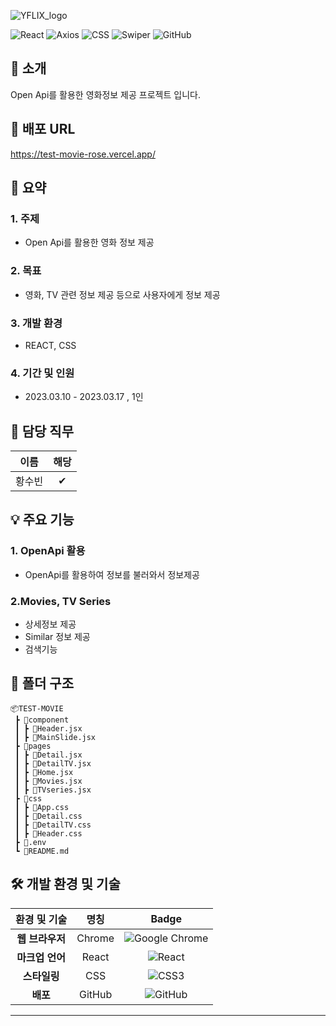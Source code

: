 ![YFLIX_logo](https://github.com/user-attachments/assets/440a35c5-7300-4105-ae9f-d0aba7c9e8fa)

![React](https://img.shields.io/badge/React-61DAFB?style=flat-square&logo=react&logoColor=white) ![Axios](https://img.shields.io/badge/Axios-5A29E4?style=flat-square&logo=axios&logoColor=white) ![CSS](https://img.shields.io/badge/CSS-1572B6?style=flat-square&logo=css3&logoColor=white) ![Swiper](https://img.shields.io/badge/Swiper-6332F6?style=flat-square&logo=swiper&logoColor=white)  ![GitHub](https://img.shields.io/badge/GitHub-181717?style=flat-square&logo=GitHub&logoColor=white)


## 🥬 소개
Open Api를 활용한 영화정보 제공 프로젝트 입니다.


## 🔗 배포 URL
<https://test-movie-rose.vercel.app/>


## 📑 요약
### 1. **주제**
   - Open Api를 활용한 영화 정보 제공
     
### 2. **목표**
   - 영화, TV 관련 정보 제공 등으로 사용자에게 정보 제공 
     
### 3. **개발 환경**
   - REACT, CSS
     
### 4. **기간 및 인원**
   - 2023.03.10 - 2023.03.17 , 1인



## 🙌 담당 직무
| 이름   |해당 |
|:--------:|:----:|
| 황수빈 |  ✔   |



## 💡 주요 기능
### 1. OpenApi 활용
   - OpenApi를 활용하여 정보를 불러와서 정보제공
### 2.Movies, TV Series
   - 상세정보 제공
   - Similar 정보 제공
   - 검색기능



## 💼 폴더 구조
    📦TEST-MOVIE
     ┣ 📂component
     ┃ ┣ 📜Header.jsx
     ┃ ┣ 📜MainSlide.jsx
     ┣ 📂pages
     ┃ ┣ 📜Detail.jsx
     ┃ ┣ 📜DetailTV.jsx
     ┃ ┣ 📜Home.jsx
     ┃ ┣ 📜Movies.jsx
     ┃ ┣ 📜TVseries.jsx
     ┣ 📂css
     ┃ ┣ 📜App.css
     ┃ ┣ 📜Detail.css
     ┃ ┣ 📜DetailTV.css
     ┃ ┣ 📜Header.css
     ┣ 📜.env
     ┗ 📜README.md



## 🛠️ 개발 환경 및 기술
| 환경 및 기술            | 명칭                                                 | Badge                                                           |
|:-----------------:|:-----------------------------------------------------:|:-------------------------------------------------------------:|
| **웹 브라우저**      | Chrome                                                 | ![Google Chrome](https://img.shields.io/badge/Google%20Chrome-4285F4?style=for-the-badge&logo=GoogleChrome&logoColor=white) |`
| **마크업 언어**      | React                                              | ![React](https://img.shields.io/badge/React-61DAFB?style=flat-square&logo=react&logoColor=white)
| **스타일링**      | CSS                                                 | ![CSS3](https://img.shields.io/badge/css3-%231572B6.svg?style=for-the-badge&logo=css3&logoColor=white) |`
| **배포**          | GitHub                                               | ![GitHub](https://img.shields.io/badge/github-%23121011.svg?style=for-the-badge&logo=github&logoColor=white)|`

---
